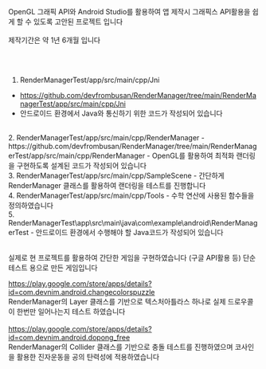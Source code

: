 OpenGL 그래픽 API와 Android Studio를 활용하여 앱 제작시 그래픽스 API활용을 쉽게 할 수 있도록 고안된 프로젝트 입니다
<br/>
<br/>
제작기간은 약 1년 6개월 입니다

<br/>
<br/>

1. RenderManagerTest/app/src/main/cpp/Jni
- https://github.com/devfrombusan/RenderManager/tree/main/RenderManagerTest/app/src/main/cpp/Jni
- 안드로이드 환경에서 Java와 통신하기 위한 코드가 작성되어 있습니다
<br/>
2. RenderManagerTest/app/src/main/cpp/RenderManager
- https://github.com/devfrombusan/RenderManager/tree/main/RenderManagerTest/app/src/main/cpp/RenderManager
- OpenGL를 활용하여 최적화 랜더링을 구현하도록 설계된 코드가 작성되어 있습니다
<br/>
3. RenderManagerTest/app/src/main/cpp/SampleScene
- 간단하게 RenderManager 클래스를 활용하여 랜더링을 테스트를 진행합니다
<br/>
4. RenderManagerTest/app/src/main/cpp/Tools
- 수학 연산에 사용된 함수들을 정의하였습니다
<br/>
5. RenderManagerTest\app\src\main\java\com\example\android\RenderManagerTest
- 안드로이드 환경에서 수행해야 할 Java코드가 작성되어 있습니다


<br/>
<br/>

실제로 현 프로젝트를 활용하여 간단한 게임을 구현하였습니다 (구글 API활용 등) 단순 테스트 용으로 만든 게임입니다
<br/>

https://play.google.com/store/apps/details?id=com.devnim.android.changecolorspuzzle
<br/>
RenderManager의 Layer 클래스를 기반으로 텍스처아틀라스 하나로 실제 드로우콜이 한번만 일어나는지 테스트 하였습니다
<br/>
<br/>
https://play.google.com/store/apps/details?id=com.devnim.android.dopong_free
<br/>
RenderManager의 Collider 클래스를 기반으로 충돌 테스트를 진행하였으며 코사인을 활용한 진자운동을 공의 탄력성에 적용하였습니다
